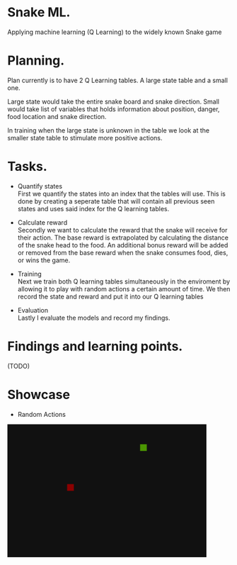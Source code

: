 # Snake ML.
 Applying machine learning (Q Learning) to the widely known Snake game


# Planning.
Plan currently is to have 2 Q Learning tables.
A large state table and a small one.

Large state would take the entire snake board and snake direction.
Small would take list of variables that holds information about position, danger, food location and snake direction.

In training when the large state is unknown in the table we look at the smaller state table to stimulate more positive actions.


# Tasks.
* Quantify states <br/>
   First we quantify the states into an index that the tables will use.
   This is done by creating a seperate table that will contain all previous seen states and uses said index for the Q learning tables.

* Calculate reward <br/>
   Secondly we want to calculate the reward that the snake will receive for their action.
   The base reward is extrapolated by calculating the distance of the snake head to the food.
   An additional bonus reward will be added or removed from the base reward when the snake consumes food, dies, or wins the game.

* Training <br/>
   Next we train both Q learning tables simultaneously in the enviroment by allowing it to play with random actions a certain amount of time. We then record  the  state and reward and put it into our Q learning tables

* Evaluation <br/>
   Lastly I evaluate the models and record my findings.

# Findings and learning points.
(TODO)

# Showcase
* Random Actions
<img src="/gifs/random_actions.gif" width="450" height="300"/>
